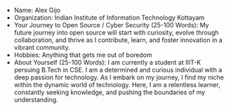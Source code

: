 - Name: Alex Gijo
- Organization: Indian Institute of Information Technology Kottayam
- Your Journey to Open Source / Cyber Security (25-100 Words):
    My future journey into open source will start with curiosity, evolve through collaboration, and
    thrive as I contribute, learn, and foster innovation in a vibrant community.
- Hobbies: Anything that gets me out of boredom
- About Yourself (25-100 Words):
    I am currently a student at IIIT-K persuing B.Tech in CSE.
    I am a determined and curious individual with a deep passion for technology. As I embark on my journey,
    I find my niche within the dynamic world of technology. Here, I am a relentless learner, constantly seeking knowledge,
    and pushing the boundaries of my understanding.
